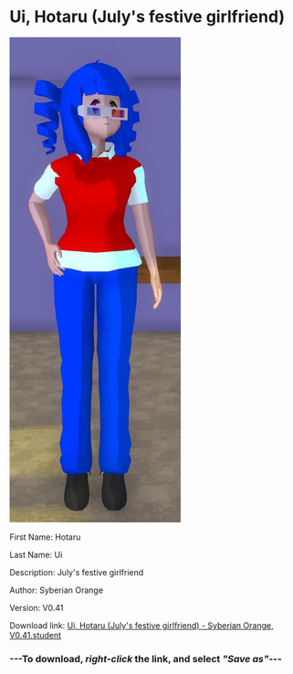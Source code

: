 # Ui, Hotaru (July's festive girlfriend)

<img src = "https://raw.githubusercontent.com/Arbiter1223/Daigaku-Gurashi-Custom-Students/master/Students/Files/Ui%2C%20Hotaru%20(July's%20festive%20girlfriend).png">

First Name: Hotaru

Last Name: Ui

Description: July's festive girlfriend

Author: Syberian Orange

Version: V0.41

Download link: <a href="https://raw.githubusercontent.com/Arbiter1223/Daigaku-Gurashi-Custom-Students/master/Students/Files/Ui%2C%20Hotaru%20(July's%20festive%20girlfriend)%20-%20Syberian%20Orange%2C%20V0.41.student">Ui, Hotaru (July's festive girlfriend) - Syberian Orange, V0.41.student</a>

### ---**To download, _right-click_ the link, and select _"Save as"_**---
